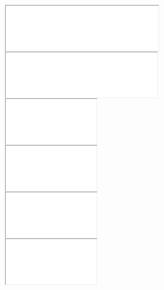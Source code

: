 <iframe 
src="graficas_htmls/z037_cc_latest.html" 
    sandbox="allow-same-origin allow-scripts"
    width="100%"
onload="this.style.height=(this.contentWindow.document.body.scrollHeight+20)+'px';">

</iframe>



<iframe 
src="graficas_htmls/z037_cc_latest.html" 
    sandbox="allow-same-origin allow-scripts"
    width="500"
onload="this.style.height=(this.contentWindow.document.body.scrollHeight+20)+'px';"

</iframe>


<iframe src="Ejemplos/z050_panel.html"
    sandbox="allow-same-origin allow-scripts"
    width="90%"
    height="1100"
    scrolling="no"
    seamless="seamless"
    frameborder="0">
</iframe>


<iframe 
src="graficas_htmls/z037_creemos_latest.html" 
sandbox="allow-same-origin"
onload="this.style.height=(this.contentWindow.document.body.scrollHeight+20)+'px';">
width="90%"
</iframe>

<iframe 
src="graficas_htmls/z037_d_mas_cc_latest.html" 
sandbox="allow-same-origin"
onload="this.style.height=(this.contentWindow.document.body.scrollHeight+20)+'px';">
</iframe>

<iframe 
src="graficas_htmls/z037_fpv_latest.html" 
sandbox="allow-same-origin"
onload="this.style.height=(this.contentWindow.document.body.scrollHeight+20)+'px';">
</iframe>

<iframe 
src="graficas_htmls/z037_pan_bol_latest.html" 
sandbox="allow-same-origin"
onload="this.style.height=(this.contentWindow.document.body.scrollHeight+20)+'px';">
</iframe>
